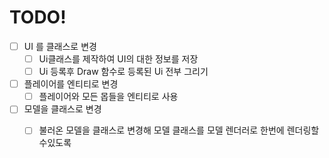# TODO!
 - [ ] UI 를 클래스로 변경
   - [ ] Ui클래스를 제작하여 UI의 대한 정보를 저장
   - [ ] Ui 등록후 Draw 함수로 등록된 Ui 전부 그리기

 - [ ] 플레이어를 엔티티로 변경
   - [ ] 플레이어와 모든 몹들을 엔티티로 사용

 - [ ] 모델을 클래스로 변경
   - [ ] 불러온 모델을 클래스로 변경해 모델 클래스를 모델 렌더러로 한번에 렌더링할수있도록

